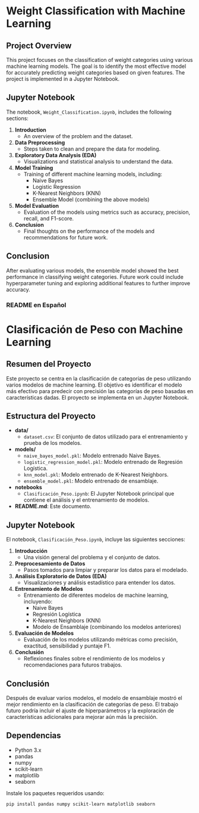 # Weight Classification with Machine Learning

## Project Overview
This project focuses on the classification of weight categories using various machine learning models. The goal is to identify the most effective model for accurately predicting weight categories based on given features. The project is implemented in a Jupyter Notebook.

## Jupyter Notebook
The notebook, `Weight_Classification.ipynb`, includes the following sections:

1. **Introduction**
   - An overview of the problem and the dataset.
2. **Data Preprocessing**
   - Steps taken to clean and prepare the data for modeling.
3. **Exploratory Data Analysis (EDA)**
   - Visualizations and statistical analysis to understand the data.
4. **Model Training**
   - Training of different machine learning models, including:
     - Naive Bayes
     - Logistic Regression
     - K-Nearest Neighbors (KNN)
     - Ensemble Model (combining the above models)
5. **Model Evaluation**
   - Evaluation of the models using metrics such as accuracy, precision, recall, and F1-score.
6. **Conclusion**
   - Final thoughts on the performance of the models and recommendations for future work.

## Conclusion
After evaluating various models, the ensemble model showed the best performance in classifying weight categories. Future work could include hyperparameter tuning and exploring additional features to further improve accuracy.




### README en Español

# Clasificación de Peso con Machine Learning

## Resumen del Proyecto
Este proyecto se centra en la clasificación de categorías de peso utilizando varios modelos de machine learning. El objetivo es identificar el modelo más efectivo para predecir con precisión las categorías de peso basadas en características dadas. El proyecto se implementa en un Jupyter Notebook.

## Estructura del Proyecto
- **data/**
  - `dataset.csv`: El conjunto de datos utilizado para el entrenamiento y prueba de los modelos.
- **models/**
  - `naive_bayes_model.pkl`: Modelo entrenado Naive Bayes.
  - `logistic_regression_model.pkl`: Modelo entrenado de Regresión Logística.
  - `knn_model.pkl`: Modelo entrenado de K-Nearest Neighbors.
  - `ensemble_model.pkl`: Modelo entrenado de ensamblaje.
- **notebooks**
  - `Clasificación_Peso.ipynb`: El Jupyter Notebook principal que contiene el análisis y el entrenamiento de modelos.
- **README.md**: Este documento.

## Jupyter Notebook
El notebook, `Clasificación_Peso.ipynb`, incluye las siguientes secciones:

1. **Introducción**
   - Una visión general del problema y el conjunto de datos.
2. **Preprocesamiento de Datos**
   - Pasos tomados para limpiar y preparar los datos para el modelado.
3. **Análisis Exploratorio de Datos (EDA)**
   - Visualizaciones y análisis estadístico para entender los datos.
4. **Entrenamiento de Modelos**
   - Entrenamiento de diferentes modelos de machine learning, incluyendo:
     - Naive Bayes
     - Regresión Logística
     - K-Nearest Neighbors (KNN)
     - Modelo de Ensamblaje (combinando los modelos anteriores)
5. **Evaluación de Modelos**
   - Evaluación de los modelos utilizando métricas como precisión, exactitud, sensibilidad y puntaje F1.
6. **Conclusión**
   - Reflexiones finales sobre el rendimiento de los modelos y recomendaciones para futuros trabajos.

## Conclusión
Después de evaluar varios modelos, el modelo de ensamblaje mostró el mejor rendimiento en la clasificación de categorías de peso. El trabajo futuro podría incluir el ajuste de hiperparámetros y la exploración de características adicionales para mejorar aún más la precisión.

## Dependencias
- Python 3.x
- pandas
- numpy
- scikit-learn
- matplotlib
- seaborn

Instale los paquetes requeridos usando:
```bash
pip install pandas numpy scikit-learn matplotlib seaborn
